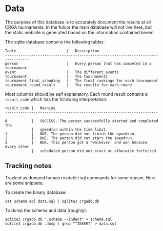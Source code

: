 # Data

The purpose of this database is to accurately document the results at all CRGA tournaments.
In the future the main database will not live here, but the static website is generated based on the information contained herein.

The sqlite database contains the following tables:

```
Table                       |   Description
---------------------------------------------------------------------------------
person                      |   Every person that has competed in a tournament
event                       |   The different events
tournament                  |   The tournaments
tournament_final_standing   |   The final rankings for each tournament
tournament_round_result     |   The results for each round
```

Most columns should be self explanatory.
Each round result contains a `result_code` which has the following interpretation:

```
result_code |   Meaning
---------------------------------------------------------------------------------
0           |   SUCCESS. The person successfully started and completed the
            |   speedrun within the time limit.
1           |   DNF. The person did not finish the speedrun.
2           |   DNS. The person did not start the speedrun.
3           |   WLK. This person got a 'walkover' and won because every other
            |   scheduled person did not start or otherwise forfeited.
```

## Tracking notes

Tracked as dumped human readable sql commands for some reason.
Here are some snippets.

To create the binary database:

```
cat schema.sql data.sql | sqlite3 crgadb.db
```

To dump the schema and data (roughly):

```
sqlite3 crgadb.db ".schema --indent" > schema.sql
sqlite3 crgadb.db .dump | grep "^INSERT" > data.sql
```
